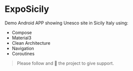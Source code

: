 # ExpoSicily
Demo Android APP showing Unesco site in Sicily Italy
using:

- Compose
- Material3
- Clean Architecture
- Navigation
- Coroutines

> Please follow and :star2: the project to give support.


